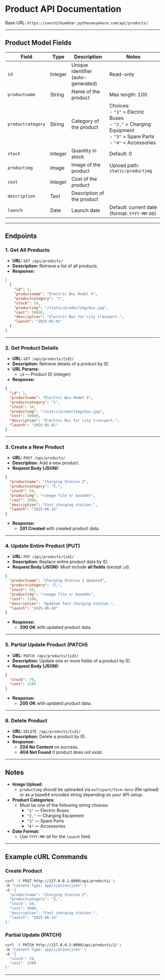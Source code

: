 
# Product API Documentation

Base URL: `https://sanchitkumbhar.pythonanywhere.com/api/products/`

---

## Product Model Fields

| Field           | Type       | Description                         | Notes                                           |
|-----------------|------------|-----------------------------------|-------------------------------------------------|
| `id`            | Integer    | Unique identifier (auto-generated)| Read-only                                       |
| `productname`   | String     | Name of the product                | Max length: 100                                 |
| `productcategory` | String   | Category of the product            | Choices:<br> - `"1"` = Electric Buses <br> - `"2,"` = Charging Equipment <br> - `"3"` = Spare Parts <br> - `"4"` = Accessories |
| `stock`         | Integer    | Quantity in stock                  | Default: 0                                      |
| `productimg`    | Image      | Image of the product               | Upload path: `static/productimg`                |
| `cost`          | Integer    | Cost of the product                |                                                 |
| `description`   | Text       | Description of the product         |                                                 |
| `launch`        | Date       | Launch date                       | Default: current date (format: `YYYY-MM-DD`)    |

---

## Endpoints

### 1. Get All Products

- **URL:** `GET /api/products/`
- **Description:** Retrieve a list of all products.
- **Response:**

```json
[
  {
    "id": 1,
    "productname": "Electric Bus Model X",
    "productcategory": "1",
    "stock": 10,
    "productimg": "/static/productimg/bus.jpg",
    "cost": 50000,
    "description": "Electric Bus for city transport.",
    "launch": "2025-05-01"
  }
]
```

---

### 2. Get Product Details

- **URL:** `GET /api/products/{id}/`
- **Description:** Retrieve details of a product by ID.
- **URL Params:**
  - `id` — Product ID (integer)
- **Response:**

```json
{
  "id": 1,
  "productname": "Electric Bus Model X",
  "productcategory": "1",
  "stock": 10,
  "productimg": "/static/productimg/bus.jpg",
  "cost": 50000,
  "description": "Electric Bus for city transport.",
  "launch": "2025-05-01"
}
```

---

### 3. Create a New Product

- **URL:** `POST /api/products/`
- **Description:** Add a new product.
- **Request Body (JSON):**

```json
{
  "productname": "Charging Station Z",
  "productcategory": "2,",
  "stock": 50,
  "productimg": "<image file or base64>",
  "cost": 2000,
  "description": "Fast charging station.",
  "launch": "2025-06-15"
}
```

- **Response:**
  - **201 Created** with created product data.

---

### 4. Update Entire Product (PUT)

- **URL:** `PUT /api/products/{id}/`
- **Description:** Replace entire product data by ID.
- **Request Body (JSON):** Must include **all fields** (except `id`).

```json
{
  "productname": "Charging Station Z Updated",
  "productcategory": "2,",
  "stock": 60,
  "productimg": "<image file or base64>",
  "cost": 2100,
  "description": "Updated fast charging station.",
  "launch": "2025-06-20"
}
```

- **Response:**
  - **200 OK** with updated product data.

---

### 5. Partial Update Product (PATCH)

- **URL:** `PATCH /api/products/{id}/`
- **Description:** Update one or more fields of a product by ID.
- **Request Body (JSON):**

```json
{
  "stock": 70,
  "cost": 2200
}
```

- **Response:**
  - **200 OK** with updated product data.

---

### 6. Delete Product

- **URL:** `DELETE /api/products/{id}/`
- **Description:** Delete a product by ID.
- **Response:**
  - **204 No Content** on success.
  - **404 Not Found** if product does not exist.

---

## Notes

- **Image Upload:**
  - `productimg` should be uploaded via `multipart/form-data` (file upload) or as a base64 encoded string depending on your API setup.
- **Product Categories:**
  - Must be one of the following string choices:
    - `"1"` — Electric Buses
    - `"2,"` — Charging Equipment
    - `"3"` — Spare Parts
    - `"4"` — Accessories
- **Date Format:**
  - Use `YYYY-MM-DD` for the `launch` field.

---

## Example cURL Commands

### Create Product

```bash
curl -X POST http://127.0.0.1:8000/api/products/ \
-H "Content-Type: application/json" \
-d '{
  "productname": "Charging Station Z",
  "productcategory": "2,",
  "stock": 50,
  "cost": 2000,
  "description": "Fast charging station.",
  "launch": "2025-06-15"
}'
```

### Partial Update (PATCH)

```bash
curl -X PATCH http://127.0.0.1:8000/api/products/1/ \
-H "Content-Type: application/json" \
-d '{
  "stock": 70,
  "cost": 2200
}'
```

---
